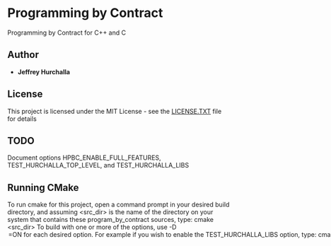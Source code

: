 # Programming by Contract
Programming by Contract for C++ and C

## Author

* **Jeffrey Hurchalla**

## License

This project is licensed under the MIT License - see the
[LICENSE.TXT](LICENSE.TXT) file for details

## TODO

Document options HPBC_ENABLE_FULL_FEATURES, TEST_HURCHALLA_TOP_LEVEL, and
TEST_HURCHALLA_LIBS

## Running CMake

To run cmake for this project, open a command prompt in your desired build
directory, and assuming <src_dir> is the name of the directory on your system
that contains these program_by_contract sources, type:
   cmake <src_dir>
To build with one or more of the options, use -D<option>=ON for each desired
option. For example if you wish to enable the TEST_HURCHALLA_LIBS option, type:
   cmake -DTEST_HURCHALLA_LIBS=ON <src_dir>

